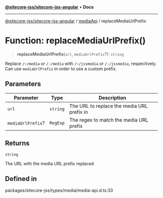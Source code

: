 [**@sitecore-jss/sitecore-jss-angular**](../../../README.md) • **Docs**

***

[@sitecore-jss/sitecore-jss-angular](../../../README.md) / [mediaApi](../README.md) / replaceMediaUrlPrefix

# Function: replaceMediaUrlPrefix()

> **replaceMediaUrlPrefix**(`url`, `mediaUrlPrefix`?): `string`

Replace `/~/media` or `/-/media` with `/~/jssmedia` or `/-/jssmedia`, respectively.
Can use `mediaUrlPrefix` in order to use a custom prefix.

## Parameters

| Parameter | Type | Description |
| ------ | ------ | ------ |
| `url` | `string` | The URL to replace the media URL prefix in |
| `mediaUrlPrefix`? | `RegExp` | The regex to match the media URL prefix |

## Returns

`string`

The URL with the media URL prefix replaced

## Defined in

packages/sitecore-jss/types/media/media-api.d.ts:33

